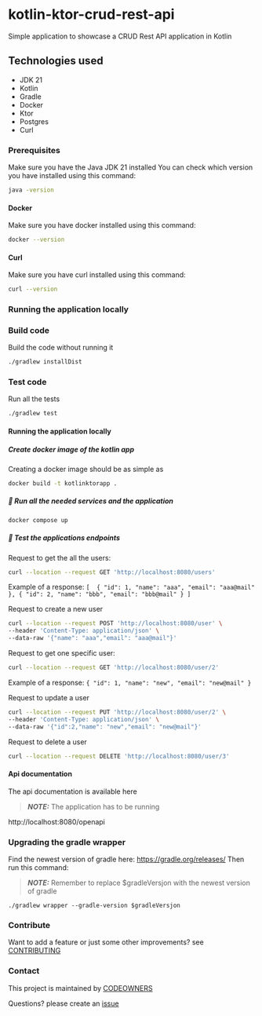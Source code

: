 # kotlin-ktor-crud-rest-api
Simple application to showcase a CRUD Rest API application in Kotlin

## Technologies used
* JDK 21
* Kotlin
* Gradle
* Docker
* Ktor
* Postgres
* Curl

### Prerequisites
Make sure you have the Java JDK 21 installed
You can check which version you have installed using this command:
``` bash script
java -version
```

#### Docker
Make sure you have docker installed using this command:
```bash script
docker --version
```

#### Curl
Make sure you have curl installed using this command:
```bash script
curl --version
```

### Running the application locally

### Build code
Build the code without running it
```bash script
./gradlew installDist
```

### Test code
Run all the tests
```bash script
./gradlew test
```

#### Running the application locally

##### Create docker image of the kotlin app
Creating a docker image should be as simple as
``` bash
docker build -t kotlinktorapp .
```

##### 👟 Run all the needed services and the application
```bash script
docker compose up
```

##### 🧪 Test the applications endpoints

Request to get the all the users:
```bash script
curl --location --request GET 'http://localhost:8080/users'
```
Example of a response:
`[ 
    {
    "id": 1,
    "name": "aaa",
    "email": "aaa@mail"
    },
    {
    "id": 2,
    "name": "bbb",
    "email": "bbb@mail"
    }
]`

Request to create a new user
```bash script
curl --location --request POST 'http://localhost:8080/user' \
--header 'Content-Type: application/json' \
--data-raw '{"name": "aaa","email": "aaa@mail"}'
```

Request to get one specific user:
```bash script
curl --location --request GET 'http://localhost:8080/user/2'
```
Example of a response:
`{
"id": 1,
"name": "new",
"email": "new@mail"
}`

Request to update a user
```bash script
curl --location --request PUT 'http://localhost:8080/user/2' \
--header 'Content-Type: application/json' \
--data-raw '{"id":2,"name": "new","email": "new@mail"}'
```

Request to delete a user
```bash script
curl --location --request DELETE 'http://localhost:8080/user/3'
```

#### Api documentation
The api documentation is available here
> **_NOTE:_** The application has to be running

http://localhost:8080/openapi

### Upgrading the gradle wrapper
Find the newest version of gradle here: https://gradle.org/releases/ Then run this command:
> **_NOTE:_** Remember to replace $gradleVersjon with the newest version of gradle
```shell script
./gradlew wrapper --gradle-version $gradleVersjon
```

### Contribute
Want to add a feature or just some other improvements? see [CONTRIBUTING](CONTRIBUTING.md)

### Contact

This project is maintained by [CODEOWNERS](CODEOWNERS)

Questions? please create an
[issue](https://github.com/MikAoJk/kotlin-ktor-crud-rest-api/issues)
